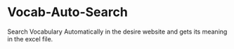 # Vocab-Auto-Search
Search Vocabulary Automatically in the desire website and gets its meaning in the excel file.
